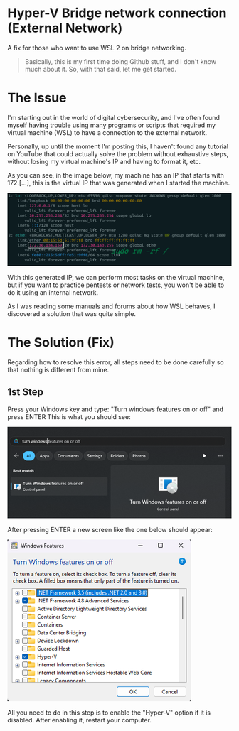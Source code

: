 # Hyper-V Bridge network connection (External Network)

A fix for those who want to use WSL 2 on bridge networking.

> Basically, this is my first time doing Github stuff, and I don't know much about it. So, with that said, let me get started.



# The Issue

I'm starting out in the world of digital cybersecurity, and I've often found myself having trouble using many programs or scripts that required my virtual machine (WSL) to have a connection to the external network.

Personally, up until the moment I'm posting this, I haven't found any tutorial on YouTube that could actually solve the problem without exhaustive steps, without losing my virtual machine's IP and having to format it, etc.

As you can see, in the image below, my machine has an IP that starts with 172.[...], this is the virtual IP that was generated when I started the machine.

![IP screenshot](https://github.com/dynastyyy003/hyper-v-fix-4150/blob/main/Screenshot_1.png?raw=true)

With this generated IP, we can perform most tasks on the virtual machine, but if you want to practice pentests or network tests, you won't be able to do it using an internal network.

As I was reading some manuals and forums about how WSL behaves, I discovered a solution that was quite simple.

# The Solution (Fix)

Regarding how to resolve this error, all steps need to be done carefully so that nothing is different from mine.

## 1st Step

Press your Windows key and type: "Turn windows features on or off" and press ENTER
This is what you should see:

![1st step](https://github.com/dynastyyy003/hyper-v-fix-4150/blob/main/Screenshot_2.png?raw=true)


After pressing ENTER a new screen like the one below should appear:


![1st step2](https://github.com/dynastyyy003/hyper-v-fix-4150/blob/main/Screenshot_3.png?raw=true)

All you need to do in this step is to enable the "Hyper-V" option if it is disabled.
After enabling it, restart your computer.
